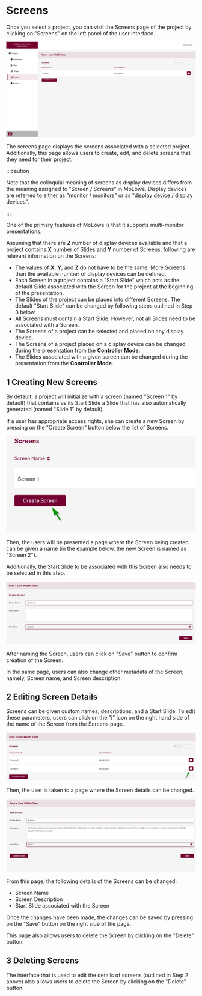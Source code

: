 # Screens

Once you select a project, you can visit the Screens page of the project by clicking on "Screens" on the
left panel of the user interface.

![](/img/doc/08_screens_page.jpg)

The screens page displays the screens associated with a selected project. Additionally, this page allows users to
create, edit, and delete screens that they need for their project.

:::caution

Note that the colloquial meaning of screens as display devices differs from the meaning assigned to "Screen / Screens"
in MoLöwe. Display devices are referred to either as "monitor / monitors" or as "display device / display devices".

:::

One of the primary features of MoLöwe is that it supports multi-monitor presentations.

Assuming that there are **Z** number of display devices available and that a project contains **X** number of Slides
and **Y** number of Screens, following are relevant information on the Screens:

- The values of **X**, **Y**, and **Z** do not have to be the same. More Screens than the available number of display devices can be defined.
- Each Screen in a project contains a "Start Slide" which acts as the default Slide associated with the Screen for the project at the beginning of the presentation.
- The Slides of the project can be placed into different Screens. The default "Start Slide" can be changed by following steps outlined in Step 3 below.
- All Screens must contain a Start Slide. However, not all Slides need to be associated with a Screen.
- The Screens of a project can be selected and placed on any display device.
- The Screens of a project placed on a display device can be changed during the presentation from the **Controller Mode**.
- The Slides associated with a given screen can be changed during the presentation from the **Controller Mode**.

## **1 Creating New Screens**

By default, a project will initialize with a screen (named "Screen 1" by default) that contains as its Start Slide a
Slide that has also automatically generated (named "Slide 1" by default).

If a user has appropriate access rights, she can create a new Screen by pressing on the "Create Screen" button below the
list of Screens.

![](/img/doc/46_create_screen.jpg)

Then, the users will be presented a page where the Screen being created can be given a name (in the example below,
the new Screen is named as "Screen 2").  

Additionally, the Start Slide to be associated with this Screen also needs to be selected in this step.  

![](/img/doc/47_create_screen_interface.jpg)

After naming the Screen, users can click on "Save" button to confirm creation of the Screen.

In the same page, users can also change other metadata of the Screen; namely, Screen name, and Screen description.

## **2 Editing Screen Details**

Screens can be given custom names, descriptions, and a Start Slide. To edit these parameters, users can click on
the "**i**" icon on the right hand side of the name of the Screen from the Screens page.

![](/img/doc/48_edit_slide_details_button.jpg)

Then, the user is taken to a page where the Screen details can be changed.

![](/img/doc/49_edit_screen_details_interface.jpg)

From this page, the following details of the Screens can be changed:

* Screen Name
* Screen Description
* Start Slide associated with the Screen

Once the changes have been made, the changes can be saved by pressing on the "Save" button on the right side of the page.

This page also allows users to delete the Screen by clicking on the "Delete" button.

## **3 Deleting Screens**

The interface that is used to edit the details of screens (outlined in Step 2 above) also allows users to delete the
Screen by clicking on the "Delete" button.
